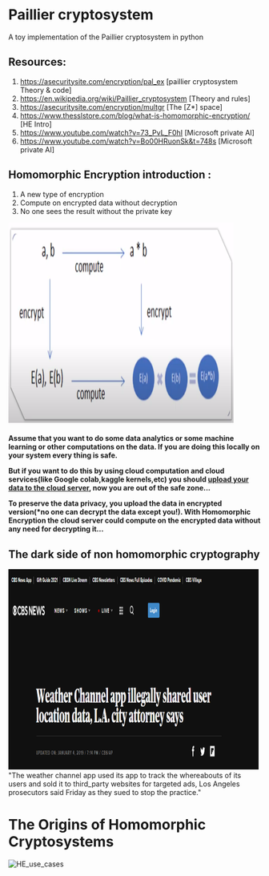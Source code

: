 # Paillier cryptosystem
A toy implementation of the Paillier cryptosystem in python

## Resources:
1. https://asecuritysite.com/encryption/pal_ex  [paillier cryptosystem Theory & code]
2. https://en.wikipedia.org/wiki/Paillier_cryptosystem [Theory and rules]
3. https://asecuritysite.com/encryption/multgr   [The [Z*] space]
4. https://www.thesslstore.com/blog/what-is-homomorphic-encryption/ [HE Intro]
5. https://www.youtube.com/watch?v=73_PvL_F0hI [Microsoft private AI]
6. https://www.youtube.com/watch?v=Bo00HRuonSk&t=748s [Microsoft private AI]

## Homomorphic Encryption introduction :
1. A new type of encryption
2. Compute on encrypted data without decryption
3. No one sees the result without the private key
<img src="https://raw.githubusercontent.com/Alidr79/paillier-cryptosystem/main/HE_graph.png" alt="HE_use_cases" width="450" height="400">
<h4>
Assume that you want to do some data analytics or some machine learning or other computations on the data.
If you are doing this locally on your system every thing is safe.
<br>
    
But if you want to do this by using cloud computation and cloud services(like Google colab,kaggle kernels,etc) you should <u>upload your data to the cloud server</u>, now you are out of the safe zone... 
<br>
    
To preserve the data privacy, you upload the data in encrypted version(*no one can decrypt the data except you!).
With Homomorphic Encryption the cloud server could compute on the encrypted data without any need for decrypting it...
</h4>

<h2>The dark side of non homomorphic cryptography</h1>
<img src="https://raw.githubusercontent.com/Alidr79/paillier-cryptosystem/main/CBS_news.png" alt="HE_use_cases" width="500" height="400">
"The weather channel app used its app to track the whereabouts of its users and sold it to third_party websites for targeted ads,
Los Angeles prosecutors said Friday as they sued to stop the practice."

# The Origins of Homomorphic Cryptosystems
<img src="https://www.thesslstore.com/blog/wp-content/uploads/2019/06/History-of-Homomorphic-Encryption-300x267.png" alt="HE_use_cases" width="300" height="300">
